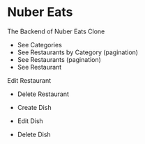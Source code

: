 # Nuber Eats

The Backend of Nuber Eats Clone

- See Categories
- See Restaurants by Category (pagination)
- See Restaurants (pagination)
- See Restaurant

Edit Restaurant

- Delete Restaurant

- Create Dish
- Edit Dish
- Delete Dish
